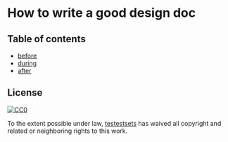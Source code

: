# How to write a good design doc

## Table of contents

* [before](#before)
* [during](#during)
* [after](#after)

## License

[![CC0](http://mirrors.creativecommons.org/presskit/buttons/88x31/svg/cc-zero.svg)](https://creativecommons.org/publicdomain/zero/1.0/)

To the extent possible under law, [testestsets](http://github.com/testestsets) has waived all copyright and related or neighboring rights to this work.
